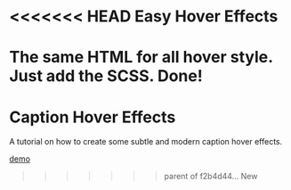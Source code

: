 
<<<<<<< HEAD
Easy Hover Effects
=========
The same HTML for all hover style.
Just add the SCSS.
Done!
=======
Caption Hover Effects
=========
A tutorial on how to create some subtle and modern caption hover effects.

[demo](http://tympanus.net/Tutorials/CaptionHoverEffects/)
>>>>>>> parent of f2b4d44... New
